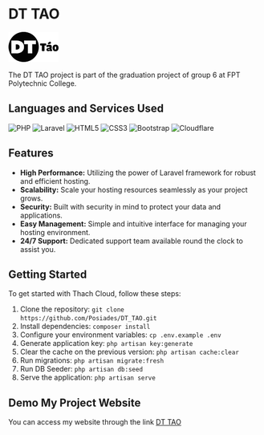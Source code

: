 # DT TAO

![DT TAO Logo](public/images/logo.png)

 The DT TAO project is part of the graduation project of group 6 at FPT Polytechnic College.

## Languages and Services Used

![PHP](https://img.shields.io/badge/-PHP-777BB4?style=for-the-badge&logo=php&logoColor=white)
![Laravel](https://img.shields.io/badge/-Laravel-FF2D20?style=for-the-badge&logo=laravel&logoColor=white)
![HTML5](https://img.shields.io/badge/-HTML5-E34F26?style=for-the-badge&logo=html5&logoColor=white)
![CSS3](https://img.shields.io/badge/-CSS3-1572B6?style=for-the-badge&logo=css3&logoColor=white)
![Bootstrap](https://img.shields.io/badge/Bootstrap-563D7C?style=for-the-badge&logo=bootstrap&logoColor=white)
![Cloudflare](https://img.shields.io/badge/-Cloudflare-F38020?style=for-the-badge&logo=cloudflare&logoColor=white)

## Features

- **High Performance:** Utilizing the power of Laravel framework for robust and efficient hosting.
- **Scalability:** Scale your hosting resources seamlessly as your project grows.
- **Security:** Built with security in mind to protect your data and applications.
- **Easy Management:** Simple and intuitive interface for managing your hosting environment.
- **24/7 Support:** Dedicated support team available round the clock to assist you.

## Getting Started

To get started with Thach Cloud, follow these steps:

1. Clone the repository: `git clone https://github.com/Posiades/DT_TAO.git`
2. Install dependencies: `composer install`
3. Configure your environment variables: `cp .env.example .env`
4. Generate application key: `php artisan key:generate`
5. Clear the cache on the previous version: `php artisan cache:clear`
6. Run migrations: `php artisan migrate:fresh`
7. Run DB Seeder: `php artisan db:seed`
8. Serve the application: `php artisan serve`

## Demo My Project Website
You can access my website through the link [DT TAO](https://dttao.click/)
